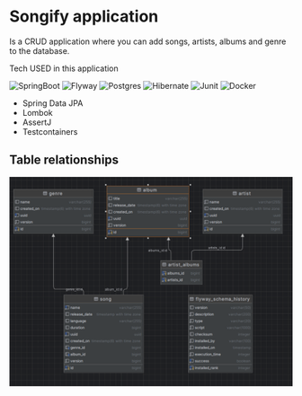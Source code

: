 # Songify application 

Is a CRUD application where you can add songs, artists, albums and genre to the database.

Tech  USED in this application

![SpringBoot](https://img.shields.io/badge/Spring%20Boot-6DB33F.svg?style=for-the-badge&logo=Spring-Boot&logoColor=white) ![Flyway](https://img.shields.io/badge/Flyway-CC0200.svg?style=for-the-badge&logo=Flyway&logoColor=white) ![Postgres](https://img.shields.io/badge/postgres-%23316192.svg?style=for-the-badge&logo=postgresql&logoColor=white) ![Hibernate](https://img.shields.io/badge/Hibernate-59666C.svg?style=for-the-badge&logo=Hibernate&logoColor=white) ![Junit](https://img.shields.io/badge/JUnit5-25A162.svg?style=for-the-badge&logo=JUnit5&logoColor=white) ![Docker](https://img.shields.io/badge/Docker-2496ED.svg?style=for-the-badge&logo=Docker&logoColor=white)
 - Spring Data JPA
 - Lombok
 - AssertJ
 - Testcontainers
 

## Table relationships

![associatiobs](https://github.com/darekvu/songify/blob/main/associations.png?raw=true)
